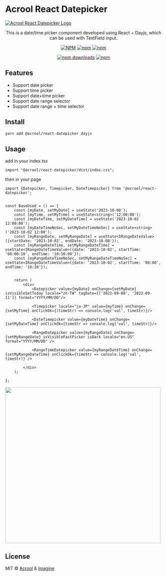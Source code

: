 # Acrool React Datepicker

<a href="https://acrool-react-datepicker.pages.dev/" title="Acrool React datepicker - This is a date/time picker component developed using React + Dayjs, which can be used with TextField input.">
    <img src="https://acrool-react-datepicker.pages.dev/og.webp" alt="Acrool React Datepicker Logo"/>
</a>

<p align="center">
    This is a date/time picker component developed using React + Dayjs, which can be used with TextField input.
</p>

<div align="center">

[![NPM](https://img.shields.io/npm/v/@acrool/react-datepicker.svg?style=for-the-badge)](https://www.npmjs.com/package/@acrool/react-datepicker)
[![npm](https://img.shields.io/bundlejs/size/@acrool/react-datepicker?style=for-the-badge)](https://github.com/acrool/@acrool/react-datepicker/blob/main/LICENSE)
[![npm](https://img.shields.io/npm/l/@acrool/react-datepicker?style=for-the-badge)](https://github.com/acrool/react-datepicker/blob/main/LICENSE)

[![npm downloads](https://img.shields.io/npm/dm/@acrool/react-datepicker.svg?style=for-the-badge)](https://www.npmjs.com/package/@acrool/react-datepicker)
[![npm](https://img.shields.io/npm/dt/@acrool/react-datepicker.svg?style=for-the-badge)](https://www.npmjs.com/package/@acrool/react-datepicker)


</div>




## Features

- Support date picker
- Support time picker
- Support date+time picker
- Support date range selector
- Support date range + time selector

## Install

```bash
yarn add @acrool/react-datepicker dayjs
```

## Usage

add in your index.tsx
```tst
import "@acrool/react-datepicker/dist/index.css";
```

then in your page
```tsx
import {Datepicker, Timepicker, DateTimepicker} from '@acrool/react-datepicker';


const BaseUsed = () => {
    const [myDate, setMyDate] = useState('2023-10-08');
    const [myTime, setMyTime] = useState<string>('12:00:08');
    const [myDateTime, setMyDateTime] = useState('2023-10-02 12:00:08');
    const [myDateTimeNoSec, setMyDateTimeNoSec] = useState<string>('2023-10-02 12:00');
    const [myRangeDate, setMyRangeDate] = useState<IRangeDateValue>({startDate: '2023-10-02', endDate: '2023-10-08'});
    const [myRangeDateTime, setMyRangeDateTime] = useState<IRangeDateTimeValue>({date: '2023-10-02', startTime: '08:00:10', endTime: '10:10:00'});
    const [myRangeDateTimeNoSec, setMyRangeDateTimeNoSec] = useState<IRangeDateTimeValue>({date: '2023-10-02', startTime: '08:00', endTime: '10:10'});

    
    return (
        <div>
            <Datepicker value={myDate} onChange={setMyDate} isVisibleSetToday locale="zh-TW" tagDate={['2022-09-08', '2022-09-11']} format="YYYY/MM/DD"/>

            <Timepicker locale="ja-JP" value={myTime} onChange={setMyTime} onClickOk={(timeStr) => console.log('val', timeStr)}/>

            <DateTimepicker value={myDateTime} onChange={setMyDateTime} onClickOk={timeStr => console.log('val', timeStr)}/>

            <RangeDatepicker value={myRangeDate} onChange={setMyRangeDate} isVisibleFastPicker isDark locale="en-US" format="YYYY/MM/DD" />
            
            <RangeTimeDatepicker value={myRangeDateTime} onChange={setMyRangeDateTime} onClickOk={timeStr => console.log('val', timeStr)} />
            
        </div>
    );

};
```


<img src="https://acrool-react-datepicker.pages.dev/preview.webp" width="500"/>



## License

MIT © [Acrool](https://github.com/acrool) & [Imagine](https://github.com/imagine10255)
